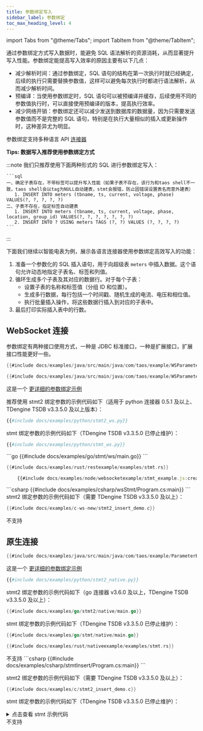 ```yaml
---
title: 参数绑定写入
sidebar_label: 参数绑定
toc_max_heading_level: 4
---
```


import Tabs from "@theme/Tabs";
import TabItem from "@theme/TabItem";

通过参数绑定方式写入数据时，能避免 SQL 语法解析的资源消耗，从而显著提升写入性能。参数绑定能提高写入效率的原因主要有以下几点：

- 减少解析时间：通过参数绑定，SQL 语句的结构在第一次执行时就已经确定，后续的执行只需要替换参数值，这样可以避免每次执行时都进行语法解析，从而减少解析时间。  
- 预编译：当使用参数绑定时，SQL 语句可以被预编译并缓存，后续使用不同的参数值执行时，可以直接使用预编译的版本，提高执行效率。  
- 减少网络开销：参数绑定还可以减少发送到数据库的数据量，因为只需要发送参数值而不是完整的 SQL 语句，特别是在执行大量相似的插入或更新操作时，这种差异尤为明显。

 参数绑定支持多种语言 API [连接器](../../reference/connector/)

**Tips: 数据写入推荐使用参数绑定方式**

   :::note
   我们只推荐使用下面两种形式的 SQL 进行参数绑定写入：

    ```sql
    一、确定子表存在，不带标签可以提升写入性能（如果子表不存在，该行为和taos shell不一致，taos shell会以tag为NULL自动建表，stmt会报错，防止因错误设置表名而意外建表）
       1. INSERT INTO meters (tbname, ts, current, voltage, phase) VALUES(?, ?, ?, ?, ?)  
    二、子表不存在，指定标签自动建表
       1. INSERT INTO meters (tbname, ts, current, voltage, phase, location, group_id) VALUES(?, ?, ?, ?, ?, ?, ?)   
       2. INSERT INTO ? USING meters TAGS (?, ?) VALUES (?, ?, ?, ?)
    ```

   :::

下面我们继续以智能电表为例，展示各语言连接器使用参数绑定高效写入的功能：

1. 准备一个参数化的 SQL 插入语句，用于向超级表 `meters` 中插入数据。这个语句允许动态地指定子表名、标签和列值。
2. 循环生成多个子表及其对应的数据行。对于每个子表：
    - 设置子表的名称和标签值（分组 ID 和位置）。
    - 生成多行数据，每行包括一个时间戳、随机生成的电流、电压和相位值。
    - 执行批量插入操作，将这些数据行插入到对应的子表中。
3. 最后打印实际插入表中的行数。

## WebSocket 连接

<Tabs defaultValue="java" groupId="lang">
<TabItem value="java" label="Java">

参数绑定有两种接口使用方式，一种是 JDBC 标准接口，一种是扩展接口，扩展接口性能更好一些。

```java
{{#include docs/examples/java/src/main/java/com/taos/example/WSParameterBindingStdInterfaceDemo.java:para_bind}}
```

```java
{{#include docs/examples/java/src/main/java/com/taos/example/WSParameterBindingExtendInterfaceDemo.java:para_bind}}
```

这是一个 [更详细的参数绑定示例](https://github.com/taosdata/TDengine/blob/main/docs/examples/java/src/main/java/com/taos/example/WSParameterBindingFullDemo.java)  

</TabItem>
<TabItem label="Python" value="python">

推荐使用 stmt2 绑定参数的示例代码如下（适用于 python 连接器 0.5.1 及以上、TDengine TSDB v3.3.5.0 及以上版本）：

```python
{{#include docs/examples/python/stmt2_ws.py}}
```

stmt 绑定参数的示例代码如下（TDengine TSDB v3.3.5.0 已停止维护）：

```python
{{#include docs/examples/python/stmt_ws.py}}
```

</TabItem>
<TabItem label="Go" value="go">
```go
{{#include docs/examples/go/stmt/ws/main.go}}
```
</TabItem>
<TabItem label="Rust" value="rust">

```rust
{{#include docs/examples/rust/restexample/examples/stmt.rs}}
```

</TabItem>
<TabItem label="Node.js" value="node">

```js
    {{#include docs/examples/node/websocketexample/stmt_example.js:createConnect}}
```

</TabItem>
<TabItem label="C#" value="csharp">
```csharp
{{#include docs/examples/csharp/wsStmt/Program.cs:main}}
```
</TabItem>
<TabItem label="C" value="c">
stmt2 绑定参数的示例代码如下（需要 TDengine TSDB v3.3.5.0 及以上）：

```c
{{#include docs/examples/c-ws-new/stmt2_insert_demo.c}}
```

</TabItem>
<TabItem label="REST API" value="rest">
不支持
</TabItem>
</Tabs>

## 原生连接

<Tabs  defaultValue="java"  groupId="lang">
<TabItem label="Java" value="java">

```java
{{#include docs/examples/java/src/main/java/com/taos/example/ParameterBindingBasicDemo.java:para_bind}}
```

这是一个 [更详细的参数绑定示例](https://github.com/taosdata/TDengine/blob/main/docs/examples/java/src/main/java/com/taos/example/ParameterBindingFullDemo.java)  

</TabItem>
<TabItem label="Python" value="python">

```python
{{#include docs/examples/python/stmt2_native.py}}
```

</TabItem>
<TabItem label="Go" value="go">

stmt2 绑定参数的示例代码如下（go 连接器 v3.6.0 及以上，TDengine TSDB v3.3.5.0 及以上）：

```go
{{#include docs/examples/go/stmt2/native/main.go}}
```

stmt 绑定参数的示例代码如下（TDengine TSDB v3.3.5.0 已停止维护）：

```go
{{#include docs/examples/go/stmt/native/main.go}}
```

</TabItem>
<TabItem label="Rust" value="rust">

```rust
{{#include docs/examples/rust/nativeexample/examples/stmt.rs}}
```

</TabItem>
<TabItem label="Node.js" value="node">
不支持
</TabItem>
<TabItem label="C#" value="csharp">
```csharp
{{#include docs/examples/csharp/stmtInsert/Program.cs:main}}
```
</TabItem>
<TabItem label="C" value="c">

stmt2 绑定参数的示例代码如下（需要 TDengine TSDB v3.3.5.0 及以上）：

```c
{{#include docs/examples/c/stmt2_insert_demo.c}}
```

stmt 绑定参数的示例代码如下（TDengine TSDB v3.3.5.0 已停止维护）：

<details>
<summary>点击查看 stmt 示例代码</summary>

```c
{{#include docs/examples/c/stmt_insert_demo.c}}
```

</details>

</TabItem>
<TabItem label="REST API" value="rest">
不支持
</TabItem>
</Tabs>
